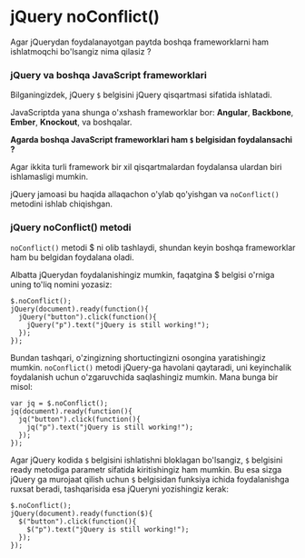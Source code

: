 # jQuery noConflict()

Agar jQuerydan foydalanayotgan paytda boshqa frameworklarni ham ishlatmoqchi bo'lsangiz nima qilasiz ?

### jQuery va boshqa JavaScript frameworklari <a href="#jquery-va-boshqa-javascript-frameworklari" id="jquery-va-boshqa-javascript-frameworklari"></a>

Bilganingizdek, jQuery `$` belgisini jQuery qisqartmasi sifatida ishlatadi.

JavaScriptda yana shunga o'xshash frameworklar bor: **Angular**, **Backbone**, **Ember**, **Knockout**, va boshqalar.

**Agarda boshqa JavaScript frameworklari ham `$` belgisidan foydalansachi ?**

Agar ikkita turli framework bir xil qisqartmalardan foydalansa ulardan biri ishlamasligi mumkin.

jQuery jamoasi bu haqida allaqachon o'ylab qo'yishgan va `noConflict()` metodini ishlab chiqishgan.

### jQuery noConflict() metodi <a href="#jquery-noconflict-metodi" id="jquery-noconflict-metodi"></a>

`noConflict()` metodi $ ni olib tashlaydi, shundan keyin boshqa frameworklar ham bu belgidan foydalana oladi.

Albatta jQuerydan foydalanishingiz mumkin, faqatgina $ belgisi o'rniga uning to'liq nomini yozasiz:

```xquery
$.noConflict();
jQuery(document).ready(function(){
  jQuery("button").click(function(){
    jQuery("p").text("jQuery is still working!");
  });
});
```

Bundan tashqari, o'zingizning shortuctingizni osongina yaratishingiz mumkin. `noConflict()` metodi jQuery-ga havolani qaytaradi, uni keyinchalik foydalanish uchun o'zgaruvchida saqlashingiz mumkin. Mana bunga bir misol:

```
var jq = $.noConflict();
jq(document).ready(function(){
  jq("button").click(function(){
    jq("p").text("jQuery is still working!");
  });
});
```

Agar jQuery kodida `$` belgisini ishlatishni bloklagan bo'lsangiz, `$` belgisini ready metodiga parametr sifatida kiritishingiz ham mumkin. Bu esa sizga jQuery ga murojaat qilish uchun `$` belgisidan funksiya ichida foydalanishga ruxsat beradi, tashqarisida esa jQueryni yozishingiz kerak:

```
$.noConflict();
jQuery(document).ready(function($){
  $("button").click(function(){
    $("p").text("jQuery is still working!");
  });
});
```
